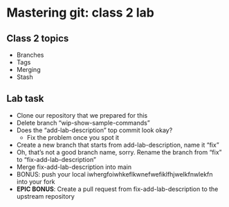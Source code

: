 # Mastering git: class 2 lab

## Class 2 topics

* Branches
* Tags
* Merging
* Stash


## Lab task

* Clone our repository that we prepared for this
* Delete branch “wip-show-sample-commands”
* Does the “add-lab-description” top commit look okay?
  * Fix the problem once you spot it
* Create a new branch that starts from add-lab-description, name it “fix”
* Oh, that’s not a good branch name, sorry. Rename the branch from “fix” to “fix-add-lab-description”
* Merge fix-add-lab-description into main
* BONUS: push your local iwhergfoiwhkeflkwnefwefiklfhjwelkfnwlekfn into your fork
* **EPIC BONUS**: Create a pull request from fix-add-lab-description to the upstream repository

